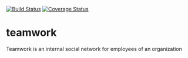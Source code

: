 [![Build Status](https://travis-ci.com/Chinfox/teamwork.svg?branch=develop)](https://travis-ci.com/Chinfox/teamwork)
[![Coverage Status](https://coveralls.io/repos/github/Chinfox/teamwork/badge.svg?branch=ft-create-user-account-7)](https://coveralls.io/github/Chinfox/teamwork?branch=ft-create-user-account-7)

# teamwork
Teamwork is an internal social network for employees of an organization
